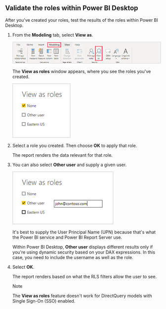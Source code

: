 ## Validate the roles within Power BI Desktop

After you've created your roles, test the results of the roles within Power BI Desktop.

1. From the **Modeling** tab, select **View as**.

    ![Screenshot of the Modeling tab, highlighting View as.](./media/rls-desktop-view-as-roles/powerbi-desktop-rls-view-as-roles.png)

    The **View as roles** window appears, where you see the roles you've created.

    ![Screenshot of the View as roles window with None selected.](./media/rls-desktop-view-as-roles/powerbi-desktop-rls-view-as-roles-dialog.png)

1. Select a role you created. Then choose **OK** to apply that role.

   The report renders the data relevant for that role.

1. You can also select **Other user** and supply a given user.

    ![Screenshot of the View as roles window with an example user entered.](./media/rls-desktop-view-as-roles/powerbi-desktop-rls-other-user.png)

   It's best to supply the User Principal Name (UPN) because that's what the Power BI service and Power BI Report Server use.

   Within Power BI Desktop, **Other user** displays different results only if you're using dynamic security based on your DAX expressions. In this case, you need to include the username as well as the role.

1. Select **OK**.

   The report renders based on what the RLS filters allow the user to see.

   > [!NOTE]
   > The **View as roles** feature doesn't work for DirectQuery models with Single Sign-On (SSO) enabled.
